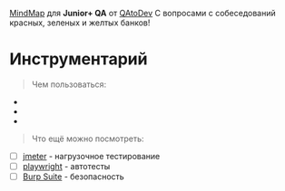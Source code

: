 [MindMap](https://www.mindmeister.com/app/map/3252371220?t=KagOT7TlZ1) для **Junior+ QA** от [QAtoDev](https://t.me/QAtoDev)
С вопросами с собеседований красных, зеленых и желтых банков!

# Инструментарий

> Чем пользоваться:
-
-
-

> Что ещё можно посмотреть:
- [ ] [jmeter](https://jmeter.apache.org/) - нагрузочное тестирование
- [ ] [playwright](https://playwright.dev/) - автотесты
- [ ] [Burp Suite](https://portswigger.net/) - безопасность
